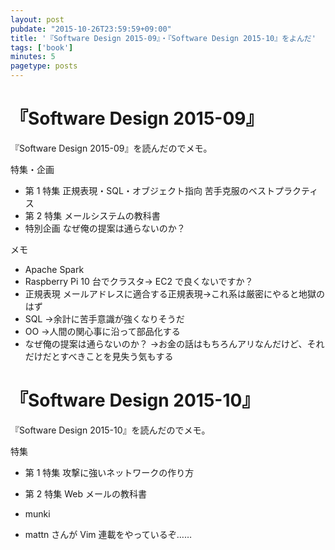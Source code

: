 ```yaml
---
layout: post
pubdate: "2015-10-26T23:59:59+09:00"
title: '『Software Design 2015-09』・『Software Design 2015-10』をよんだ'
tags: ['book']
minutes: 5
pagetype: posts
---
```

# 『Software Design 2015-09』

『Software Design 2015-09』を読んだのでメモ。

特集・企画

- 第 1 特集 正規表現・SQL・オブジェクト指向 苦手克服のベストプラクティス
- 第 2 特集 メールシステムの教科書
- 特別企画 なぜ俺の提案は通らないのか？

メモ

- Apache Spark
- Raspberry Pi 10 台でクラスタ→ EC2 で良くないですか？
- 正規表現 メールアドレスに適合する正規表現→これ系は厳密にやると地獄のはず
- SQL →余計に苦手意識が強くなりそうだ
- OO →人間の関心事に沿って部品化する
- なぜ俺の提案は通らないのか？ →お金の話はもちろんアリなんだけど、それだけだとすべきことを見失う気もする

# 『Software Design 2015-10』

『Software Design 2015-10』を読んだのでメモ。

特集

- 第 1 特集 攻撃に強いネットワークの作り方
- 第 2 特集 Web メールの教科書

- munki
- mattn さんが Vim 連載をやっているぞ……
